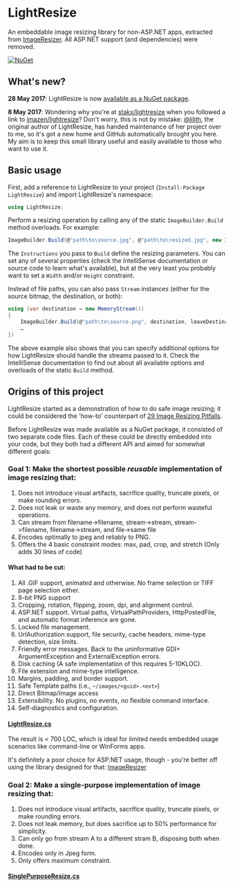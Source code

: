 # LightResize #

An embeddable image resizing library for non-ASP.NET apps, extracted from [ImageResizer](http://imageresizing.net). All ASP.NET support (and dependencies) were removed.

[![NuGet](https://img.shields.io/nuget/v/LightResize.svg)](https://www.nuget.org/packages/LightResize/)

## What's new? ##

**28 May 2017**: LightResize is now [available as a NuGet package](https://www.nuget.org/packages/LightResize/).

**8 May 2017**: Wondering why you're at [stakx/lightresize](https://github.com/stakx/lightresize) when you followed a link to [imazen/lightresize](https://github.com/imazen/lightresize)? Don't worry, this is not by mistake: [@lilith](https://github.com/lilith), the original author of LightResize, has handed maintenance of her project over to me, so it's got a new home and GitHub automatically brought you here. My aim is to keep this small library useful and easily available to those who want to use it.

## Basic usage ##

First, add a reference to LightResize to your project (`Install-Package LightResize`) and import LightResize's namespace:

```csharp
using LightResize;
```

Perform a resizing operation by calling any of the static `ImageBuilder.Build` method overloads. For example:

```csharp
ImageBuilder.Build(@"path\to\source.jpg", @"path\to\resized.jpg", new Instructions { Height = 150 });
```

The `Instructions` you pass to `Build` define the resizing parameters. You can set any of several properties (check the IntelliSense documentation or source code to learn what's available), but at the very least you probably want to set a `Width` and/or `Height` constraint.

Instead of file paths, you can also pass `Stream` instances (either for the source bitmap, the destination, or both):

```csharp
using (var destination = new MemoryStream())
{
    ImageBuilder.Build(@"path\to\source.png", destination, leaveDestinationOpen: true, instructions: …);
    …
})
```

The above example also shows that you can specify additional options for how LightResize should handle the streams passed to it. Check the IntelliSense documentation to find out about all available options and overloads of the static `Build` method.

## Origins of this project ##

LightResize started as a demonstration of how to do safe image resizing; it could be considered the 'how-to' counterpart of [29 Image Resizing Pitfalls](http://nathanaeljones.com/163/20-image-resizing-pitfalls/).

Before LightResize was made available as a NuGet package, it consisted of two separate code files. Each of these could be directly embedded into your code, but they both had a different API and aimed for somewhat different goals:

### Goal 1: Make the shortest possible *reusable* implementation of image resizing that: ###

1. Does not introduce visual artifacts, sacrifice quality, truncate pixels, or make rounding errors.
2. Does not leak or waste any memory, and does not perform wasteful operations.
3. Can stream from filename->filename, stream->stream, stream->filename, filename->stream, and file->same file
4. Encodes optimally to jpeg and reliably to PNG.
5. Offers the 4 basic constraint modes: max, pad, crop, and stretch (Only adds 30 lines of code)

#### What had to be cut: ####

1. All .GIF support, animated and otherwise. No frame selection or TIFF page selection either.
2. 8-bit PNG support
3. Cropping, rotation, flipping, zoom, dpi, and alignment control.
4. ASP.NET support. Virtual paths, VirtualPathProviders, HttpPostedFile, and automatic format inference are gone. 
5. Locked file management.
5. UrlAuthorization support, file security, cache headers, mime-type detection, size limits.
5. Friendly error messages. Back to the uninformative GDI+ ArgumentException and ExternalException errors.
6. Disk caching (A safe implementation of this requires 5-10KLOC).
7. File extension and mime-type intelligence.
8. Margins, padding, and border support.
9. Safe Template paths (i.e., `~/images/<guid>.<ext>`)
10. Direct Bitmap/Image access
11. Extensibility. No plugins, no events, no flexible command interface.
12. Self-diagnostics and configuration. 

#### [LightResize.cs](https://github.com/stakx/lightresize/blob/dcee788b76fe5f3c8965f04066fd874a718723c9/LightResize.cs) ####

The result is < 700 LOC, which is ideal for limited needs embedded usage scenarios like command-line or WinForms apps.

It's definitely a poor choice for ASP.NET usage, though - you're better off using the library designed for that: [ImageResizer](http://imageresizing.net/)

### Goal 2: Make a single-purpose implementation of image resizing that: ###

1. Does not introduce visual artifacts, sacrifice quality, truncate pixels, or make rounding errors.
2. Does not leak memory, but does sacrifice up to 50% performance for simplicity.
3. Can only go from stream A to a different stram B, disposing both when done.
4. Encodes only in Jpeg form.
5. Only offers maximum constraint.

#### [SinglePurposeResize.cs](https://github.com/stakx/lightresize/blob/dcee788b76fe5f3c8965f04066fd874a718723c9/SinglePurposeResize.cs) ####
